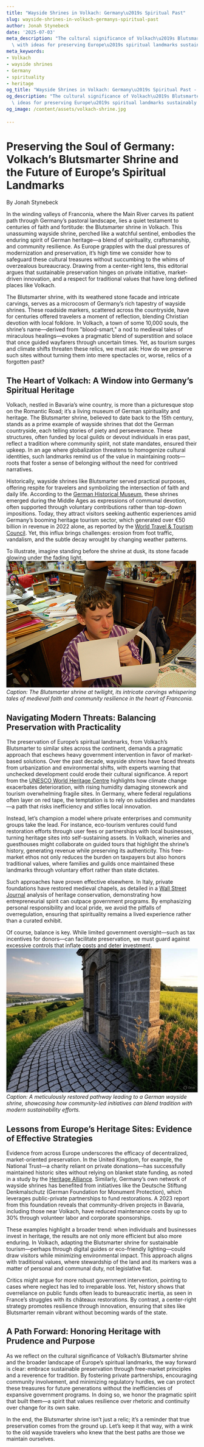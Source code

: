 ```yaml
---
title: "Wayside Shrines in Volkach: Germany\u2019s Spiritual Past"
slug: wayside-shrines-in-volkach-germanys-spiritual-past
author: Jonah Stynebeck
date: '2025-07-03'
meta_description: "The cultural significance of Volkach\u2019s Blutsmarter shrine,\
  \ with ideas for preserving Europe\u2019s spiritual landmarks sustainably."
meta_keywords:
- Volkach
- wayside shrines
- Germany
- spirituality
- heritage
og_title: "Wayside Shrines in Volkach: Germany\u2019s Spiritual Past - Volta Powers"
og_description: "The cultural significance of Volkach\u2019s Blutsmarter shrine, with\
  \ ideas for preserving Europe\u2019s spiritual landmarks sustainably."
og_image: /content/assets/volkach-shrine.jpg

---
```

# Preserving the Soul of Germany: Volkach’s Blutsmarter Shrine and the Future of Europe’s Spiritual Landmarks

By Jonah Stynebeck

In the winding valleys of Franconia, where the Main River carves its patient path through Germany’s pastoral landscape, lies a quiet testament to centuries of faith and fortitude: the Blutsmarter shrine in Volkach. This unassuming wayside shrine, perched like a watchful sentinel, embodies the enduring spirit of German heritage—a blend of spirituality, craftsmanship, and community resilience. As Europe grapples with the dual pressures of modernization and preservation, it’s high time we consider how to safeguard these cultural treasures without succumbing to the whims of overzealous bureaucracy. Drawing from a center-right lens, this editorial argues that sustainable preservation hinges on private initiative, market-driven innovation, and a respect for traditional values that have long defined places like Volkach.

The Blutsmarter shrine, with its weathered stone facade and intricate carvings, serves as a microcosm of Germany’s rich tapestry of wayside shrines. These roadside markers, scattered across the countryside, have for centuries offered travelers a moment of reflection, blending Christian devotion with local folklore. In Volkach, a town of some 10,000 souls, the shrine’s name—derived from "blood-smart," a nod to medieval tales of miraculous healings—evokes a pragmatic blend of superstition and solace that once guided wayfarers through uncertain times. Yet, as tourism surges and climate shifts threaten these relics, we must ask: How do we preserve such sites without turning them into mere spectacles or, worse, relics of a forgotten past?

## The Heart of Volkach: A Window into Germany’s Spiritual Heritage

Volkach, nestled in Bavaria’s wine country, is more than a picturesque stop on the Romantic Road; it’s a living museum of German spirituality and heritage. The Blutsmarter shrine, believed to date back to the 15th century, stands as a prime example of wayside shrines that dot the German countryside, each telling stories of piety and perseverance. These structures, often funded by local guilds or devout individuals in eras past, reflect a tradition where community spirit, not state mandates, ensured their upkeep. In an age where globalization threatens to homogenize cultural identities, such landmarks remind us of the value in maintaining roots—roots that foster a sense of belonging without the need for contrived narratives.

Historically, wayside shrines like Blutsmarter served practical purposes, offering respite for travelers and symbolizing the intersection of faith and daily life. According to the [German Historical Museum](https://www.dhm.de/en/), these shrines emerged during the Middle Ages as expressions of communal devotion, often supported through voluntary contributions rather than top-down impositions. Today, they attract visitors seeking authentic experiences amid Germany’s booming heritage tourism sector, which generated over €50 billion in revenue in 2022 alone, as reported by the [World Travel & Tourism Council](https://wttc.org/). Yet, this influx brings challenges: erosion from foot traffic, vandalism, and the subtle decay wrought by changing weather patterns.

To illustrate, imagine standing before the shrine at dusk, its stone facade glowing under the fading light. ![Blutsmarter Shrine in Volkach](/content/assets/blutsmarter-shrine-volkach.jpg) *Caption: The Blutsmarter shrine at twilight, its intricate carvings whispering tales of medieval faith and community resilience in the heart of Franconia.*

## Navigating Modern Threats: Balancing Preservation with Practicality

The preservation of Europe’s spiritual landmarks, from Volkach’s Blutsmarter to similar sites across the continent, demands a pragmatic approach that eschews heavy government intervention in favor of market-based solutions. Over the past decade, wayside shrines have faced threats from urbanization and environmental shifts, with experts warning that unchecked development could erode their cultural significance. A report from the [UNESCO World Heritage Centre](https://whc.unesco.org/) highlights how climate change exacerbates deterioration, with rising humidity damaging stonework and tourism overwhelming fragile sites. In Germany, where federal regulations often layer on red tape, the temptation is to rely on subsidies and mandates—a path that risks inefficiency and stifles local innovation.

Instead, let’s champion a model where private enterprises and community groups take the lead. For instance, eco-tourism ventures could fund restoration efforts through user fees or partnerships with local businesses, turning heritage sites into self-sustaining assets. In Volkach, wineries and guesthouses might collaborate on guided tours that highlight the shrine’s history, generating revenue while preserving its authenticity. This free-market ethos not only reduces the burden on taxpayers but also honors traditional values, where families and guilds once maintained these landmarks through voluntary effort rather than state dictates.

Such approaches have proven effective elsewhere. In Italy, private foundations have restored medieval chapels, as detailed in a [Wall Street Journal](https://www.wsj.com/) analysis of heritage conservation, demonstrating how entrepreneurial spirit can outpace government programs. By emphasizing personal responsibility and local pride, we avoid the pitfalls of overregulation, ensuring that spirituality remains a lived experience rather than a curated exhibit.

Of course, balance is key. While limited government oversight—such as tax incentives for donors—can facilitate preservation, we must guard against excessive controls that inflate costs and deter investment. ![Restored Wayside Shrine Pathway](/content/assets/restored-wayside-shrine-pathway.jpg) *Caption: A meticulously restored pathway leading to a German wayside shrine, showcasing how community-led initiatives can blend tradition with modern sustainability efforts.*

## Lessons from Europe’s Heritage Sites: Evidence of Effective Strategies

Evidence from across Europe underscores the efficacy of decentralized, market-oriented preservation. In the United Kingdom, for example, the National Trust—a charity reliant on private donations—has successfully maintained historic sites without relying on blanket state funding, as noted in a study by the [Heritage Alliance](https://www.heritagealliance.org.uk/). Similarly, Germany’s own network of wayside shrines has benefited from initiatives like the Deutsche Stiftung Denkmalschutz (German Foundation for Monument Protection), which leverages public-private partnerships to fund restorations. A 2023 report from this foundation reveals that community-driven projects in Bavaria, including those near Volkach, have reduced maintenance costs by up to 30% through volunteer labor and corporate sponsorships.

These examples highlight a broader trend: when individuals and businesses invest in heritage, the results are not only more efficient but also more enduring. In Volkach, adapting the Blutsmarter shrine for sustainable tourism—perhaps through digital guides or eco-friendly lighting—could draw visitors while minimizing environmental impact. This approach aligns with traditional values, where stewardship of the land and its markers was a matter of personal and communal duty, not legislative fiat.

Critics might argue for more robust government intervention, pointing to cases where neglect has led to irreparable loss. Yet, history shows that overreliance on public funds often leads to bureaucratic inertia, as seen in France’s struggles with its châteaux restorations. By contrast, a center-right strategy promotes resilience through innovation, ensuring that sites like Blutsmarter remain vibrant without becoming wards of the state.

## A Path Forward: Honoring Heritage with Prudence and Purpose

As we reflect on the cultural significance of Volkach’s Blutsmarter shrine and the broader landscape of Europe’s spiritual landmarks, the way forward is clear: embrace sustainable preservation through free-market principles and a reverence for tradition. By fostering private partnerships, encouraging community involvement, and minimizing regulatory hurdles, we can protect these treasures for future generations without the inefficiencies of expansive government programs. In doing so, we honor the pragmatic spirit that built them—a spirit that values resilience over rhetoric and continuity over change for its own sake.

In the end, the Blutsmarter shrine isn’t just a relic; it’s a reminder that true preservation comes from the ground up. Let’s keep it that way, with a wink to the old wayside travelers who knew that the best paths are those we maintain ourselves.

